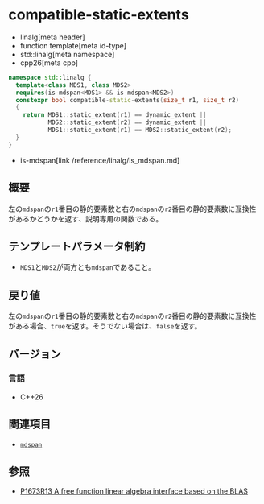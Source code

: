 # compatible-static-extents

* linalg[meta header]
* function template[meta id-type]
* std::linalg[meta namespace]
* cpp26[meta cpp]


```cpp
namespace std::linalg {
  template<class MDS1, class MDS2>
  requires(is-mdspan<MDS1> && is-mdspan<MDS2>) 
  constexpr bool compatible-static-extents(size_t r1, size_t r2)
  {
    return MDS1::static_extent(r1) == dynamic_extent ||
           MDS2::static_extent(r2) == dynamic_extent || 
           MDS1::static_extent(r1) == MDS2::static_extent(r2);
  }
}
```
* is-mdspan[link /reference/linalg/is_mdspan.md]


## 概要
左の`mdspan`の`r1`番目の静的要素数と右の`mdspan`の`r2`番目の静的要素数に互換性があるかどうかを返す、説明専用の関数である。


## テンプレートパラメータ制約
- `MDS1`と`MDS2`が両方とも`mdspan`であること。


## 戻り値
左の`mdspan`の`r1`番目の静的要素数と右の`mdspan`の`r2`番目の静的要素数に互換性がある場合、`true`を返す。そうでない場合は、`false`を返す。


## バージョン
### 言語
- C++26


## 関連項目
- [`mdspan`](/reference/mdspan.md)


## 参照
- [P1673R13 A free function linear algebra interface based on the BLAS](https://www.open-std.org/jtc1/sc22/wg21/docs/papers/2023/p1673r13.html)
